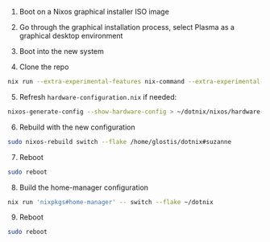 1. Boot on a Nixos graphical installer ISO image

2. Go through the graphical installation process, select Plasma as a graphical desktop environment

3. Boot into the new system

4. Clone the repo

  ```bash
  nix run --extra-experimental-features nix-command --extra-experimental-features flakes 'nixpkgs#git' -- clone https://github.com/glostis/dotnix
  ```

5. Refresh `hardware-configuration.nix` if needed:

  ```bash
  nixos-generate-config --show-hardware-config > ~/dotnix/nixos/hardware-configuration.nix
  ```

6. Rebuild with the new configuration

  ```bash
  sudo nixos-rebuild switch --flake /home/glostis/dotnix#suzanne
  ```

7. Reboot

  ```bash
  sudo reboot
  ```

8. Build the home-manager configuration

  ```bash
  nix run 'nixpkgs#home-manager' -- switch --flake ~/dotnix
  ```

9. Reboot

  ```bash
  sudo reboot
  ```
